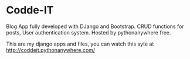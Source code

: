 # Codde-IT
Blog App fully developed with DJango and Bootstrap. CRUD functions for posts, User authentication system. Hosted by pythonanywhere free.

This are my django apps and files, you can watch this syte at http://coddeit.pythonanywhere.com/
